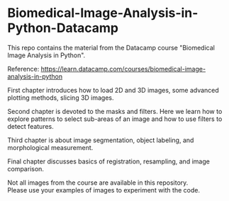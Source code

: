 # Biomedical-Image-Analysis-in-Python-Datacamp

This repo contains the material from the Datacamp course "Biomedical Image Analysis in Python".

Reference: https://learn.datacamp.com/courses/biomedical-image-analysis-in-python

First chapter introduces how to load 2D and 3D images, some advanced plotting methods, slicing 3D images.

Second chapter is devoted to the masks and filters.  Here we learn how to explore patterns to select sub-areas of an image and how to use filters to detect features. 

Third chapter is about image segmentation, object labeling, and morphological measurement.

Final chapter discusses basics of registration, resampling, and image comparison.

Not all images from the course are available in this repository.  
Please use your examples of images to experiment with the code.
